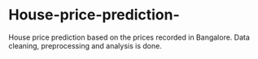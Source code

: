 # House-price-prediction-
House price prediction based on the prices recorded in Bangalore. Data cleaning, preprocessing and analysis is done. 
